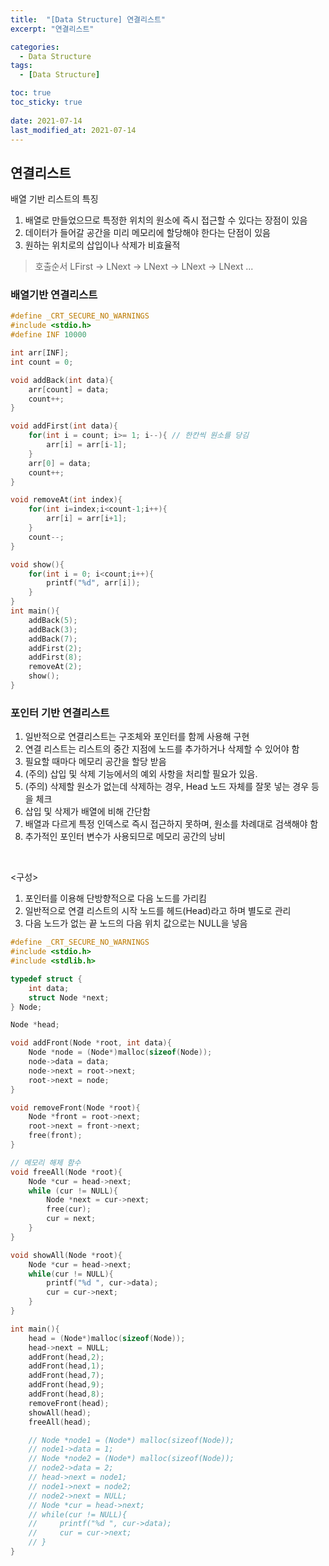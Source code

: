 ```yaml
---
title:  "[Data Structure] 연결리스트"
excerpt: "연결리스트"

categories:
  - Data Structure
tags:
  - [Data Structure]

toc: true
toc_sticky: true
 
date: 2021-07-14
last_modified_at: 2021-07-14
---
```


<!-- 
### 리스트의 ADT
- void ListInit(List *plist);
    - 초기화할 리스트의 주소 값을 인자로 전달
    - 리스트 생성 후 제일 먼저 호출되어야 하는 함수
- void LInsert(List *plist, LData data);
    - 리스트에 데이터 저장. 매개변수 data에 전달된 값을 저장
- int LFirst(List *plist, LData *pdata);
    - 첫 번째 데이터가 pdata가 가리키는 메모리에 저장
    - 데이터의 참조를 위한 초기화가 진행됨
    - 참조 성공 시 TRUE(1), 실패시 FALSE(0) 반환
- int LNext(List *plist, LData *pdata);
    - 참조된 데이터의 다음 데이터가 pdata가 가리키는 메모리에 저장됨
    - 순차적인 참조를 위해서 반복 호출 가능
    - 참조를 새로 시작하려면 먼저 LFirst 함수를 호출
    - 참조 성공 시 TRUE(1), 실패 시 FALSE(0) 반환
- LData LRemove(List *plist);
    - LFirst 또는 LNext 함수의 마지막 반환 데이터를 삭제
    - 삭제된 데이터는 반환됨
    - 마지막 반환 데이터를 삭제하므로 연이은 반복 호출을 허용하지 않음
- int LCount(List *plist);
    - 리스트에 저장되어 있는 데이터의 수를 반환 -->
## 연결리스트
배열 기반 리스트의 특징
1. 배열로 만들었으므로 특정한 위치의 원소에 즉시 접근할 수 있다는 장점이 있음
2. 데이터가 들어갈 공간을 미리 메모리에 할당해야 한다는 단점이 있음
3. 원하는 위치로의 삽입이나 삭제가 비효율적

> 호출순서
    LFirst -> LNext -> LNext -> LNext -> LNext ...

### 배열기반 연결리스트
```cpp
#define _CRT_SECURE_NO_WARNINGS
#include <stdio.h>
#define INF 10000

int arr[INF];
int count = 0;

void addBack(int data){
    arr[count] = data;
    count++;
}

void addFirst(int data){
    for(int i = count; i>= 1; i--){ // 한칸씩 원소를 당김
        arr[i] = arr[i-1];
    }
    arr[0] = data;
    count++;
}

void removeAt(int index){
    for(int i=index;i<count-1;i++){
        arr[i] = arr[i+1];
    }
    count--;
}

void show(){
    for(int i = 0; i<count;i++){
        printf("%d", arr[i]);
    }
}
int main(){
    addBack(5);
    addBack(3);
    addBack(7);
    addFirst(2);
    addFirst(8);
    removeAt(2);
    show();
}
```

### 포인터 기반 연결리스트
1. 일반적으로 연결리스트는 구조체와 포인터를 함께 사용해 구현
2. 연결 리스트는 리스트의 중간 지점에 노드를 추가하거나 삭제할 수 있어야 함
3. 필요할 때마다 메모리 공간을 할당 받음
4. (주의) 삽입 및 삭제 기능에서의 예외 사항을 처리할 필요가 있음.
5. (주의) 삭제할 원소가 없는데 삭제하는 경우, Head 노드 자체를 잘못 넣는 경우 등을 체크
6. 삽입 및 삭제가 배열에 비해 간단함
7. 배열과 다르게 특정 인덱스로 즉시 접근하지 못하며, 원소를 차례대로 검색해야 함
8. 추가적인 포인터 변수가 사용되므로 메모리 공간의 낭비
<br>

<구성>
1. 포인터를 이용해 단방향적으로 다음 노드를 가리킴
2. 일반적으로 연결 리스트의 시작 노드를 헤드(Head)라고 하며 별도로 관리
3. 다음 노드가 없는 끝 노드의 다음 위치 값으로는 NULL을 넣음



```cpp
#define _CRT_SECURE_NO_WARNINGS
#include <stdio.h>
#include <stdlib.h>

typedef struct {
    int data;
    struct Node *next;
} Node;

Node *head;

void addFront(Node *root, int data){
    Node *node = (Node*)malloc(sizeof(Node));
    node->data = data;
    node->next = root->next;
    root->next = node;
}

void removeFront(Node *root){
    Node *front = root->next;
    root->next = front->next;
    free(front);
}

// 메모리 해제 함수
void freeAll(Node *root){
    Node *cur = head->next;
    while (cur != NULL){
        Node *next = cur->next;
        free(cur);
        cur = next;
    }
}

void showAll(Node *root){
    Node *cur = head->next;
    while(cur != NULL){
        printf("%d ", cur->data);
        cur = cur->next;
    }
}

int main(){
    head = (Node*)malloc(sizeof(Node));
    head->next = NULL;
    addFront(head,2);
    addFront(head,1);
    addFront(head,7);
    addFront(head,9);
    addFront(head,8);
    removeFront(head);
    showAll(head);
    freeAll(head);

    // Node *node1 = (Node*) malloc(sizeof(Node));
    // node1->data = 1;
    // Node *node2 = (Node*) malloc(sizeof(Node));
    // node2->data = 2;
    // head->next = node1;
    // node1->next = node2;
    // node2->next = NULL;
    // Node *cur = head->next;
    // while(cur != NULL){
    //     printf("%d ", cur->data);
    //     cur = cur->next;
    // }
}
```